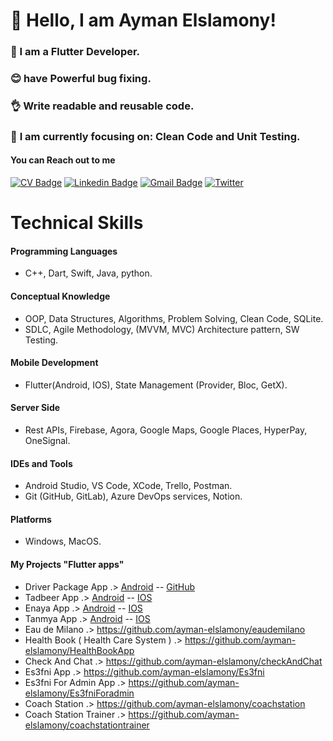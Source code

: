 # 👋 Hello, I am Ayman Elslamony!

### 👀 I am a Flutter Developer.
### 😊 have Powerful bug fixing.
### 👌 Write readable and reusable code.
### 🎯 **I am currently focusing on**: Clean Code and Unit Testing.


 #### You can Reach out to me
[![CV Badge](https://img.shields.io/badge/CV-View%20My%20CV-0175C2?style=flat&logo=adobe-acrobat-reader)](https://www.notion.so/aymanelslamony/ffb40e02728d4a08b2b4b9f90ebb977f?pvs=4#c4d44b97b95548049c28153328a504d6)
[![Linkedin Badge](https://img.shields.io/badge/-Ayman_Elslamony-blue?logo=Linkedin&logoColor=white&link=https://www.linkedin.com/in/ayman-elslamony/)]( https://www.linkedin.com/in/ayman-elslamony/) 
[![Gmail Badge](https://img.shields.io/badge/-aymanelslamony17@gmail.com-c14438?logo=Gmail&logoColor=white&link=mailto:aymanelslamony17@gmail.com)](mailto:aymanelslamony17@gmail.com)
[![Twitter](https://img.shields.io/twitter/url/https/twitter.com/cloudposse.svg?style=social&label=Ayman_Elslamony)](https://twitter.com/Ayman_Elslamony)

# Technical Skills

#### Programming Languages
- C++, Dart, Swift, Java, python. 
#### Conceptual Knowledge
- OOP, Data Structures, Algorithms, Problem Solving, Clean Code, SQLite.
- SDLC, Agile Methodology, (MVVM, MVC) Architecture pattern, SW Testing. 
#### Mobile Development
- Flutter(Android, IOS), State Management (Provider, Bloc, GetX).
#### Server Side
- Rest APIs, Firebase, Agora, Google Maps, Google Places, HyperPay, OneSignal. 
#### IDEs and Tools
- Android Studio, VS Code, XCode, Trello, Postman. 
- Git (GitHub, GitLab), Azure DevOps services, Notion.
#### Platforms
- Windows, MacOS. 




#### My Projects "Flutter apps"

- Driver Package App .> [Android](https://play.google.com/store/apps/details?id=com.excprotection.irc_drivers) -- [GitHub](https://github.com/ayman-elslamony/driver_package)
- Tadbeer App .> [Android](https://play.google.com/store/apps/details?id=com.excprotection.tadbeermobile) -- [IOS](https://apps.apple.com/us/app/tadbeer/id1531299885)
- Enaya App .> [Android](https://play.google.com/store/apps/details?id=com.excprotection.EnayaMobile) -- [IOS](https://apps.apple.com/us/app/enaya/id1491310421)
- Tanmya App .> [Android](https://play.google.com/store/apps/details?id=com.excprotection.eltanmia) -- [IOS](https://apps.apple.com/uy/app/etanmia/id1599240880)
- Eau de Milano .> https://github.com/ayman-elslamony/eaudemilano
- Health Book ( Health Care System ) .> https://github.com/ayman-elslamony/HealthBookApp
- Check And Chat .> https://github.com/ayman-elslamony/checkAndChat
- Es3fni App .> https://github.com/ayman-elslamony/Es3fni
- Es3fni For Admin App .> https://github.com/ayman-elslamony/Es3fniForadmin
- Coach Station .> https://github.com/ayman-elslamony/coachstation
- Coach Station Trainer .> https://github.com/ayman-elslamony/coachstationtrainer



